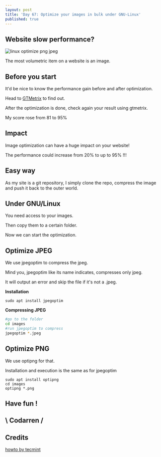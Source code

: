 ```yaml
---
layout: post
title: 'Day 67: Optimize your images in bulk under GNU-Linux'
published: true
---
```

## Website slow performance?
![linux optimize png jpeg](https://github.com/codarrenvelvindron/codarrenvelvindron.github.io/raw/master/images/154px-Tux-simple.svg.png)

The most volumetric item on a website is an image.

## Before you start
It'd be nice to know the performance gain before and after optimization.

Head to [GTMetrix](https://gtmetrix.com) to find out.

After the optimization is done, check again your result using gtmetrix.

My score rose from 81 to 95%

## Impact

Image optimization can have a huge impact on your website!

The performance could increase from 20% to up to 95% !!!

## Easy way

As my site is a git repository, I simply clone the repo, compress the image and push it back to the outer world.

## Under GNU/Linux
You need access to your images.

Then copy them to a certain folder.

Now we can start the optimization.

## Optimize JPEG
We use jpegoptim to compress the jpeg.

Mind you, jpegoptim like its name indicates, compresses only jpeg.

It will output an error and skip the file if it's not a .jpeg.

**Installation**
```
sudo apt install jpegoptim
```

**Compressing JPEG**
```bash
#go to the folder
cd images
#run jpegoptim to compress
jpegoptim *.jpeg
```

## Optimize PNG
We use optipng for that.

Installation and execution is the same as for jpegoptim
```
sudo apt install optipng
cd images
optipng *.png
```

## Have fun !

## \ Codarren /

## Credits
[howto by tecmint](https://www.tecmint.com/optimize-and-compress-jpeg-or-png-batch-images-linux-commandline/)
